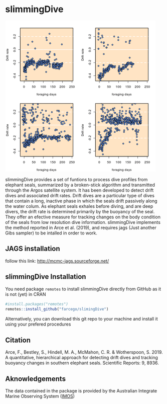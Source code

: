 # slimmingDive



![example](https://github.com/farcego/slimmingDive/blob/master/inst/readme.gif)


slimmingDive provides a set of funtions to process dive profiles from
elephant seals, summarized by a broken-stick algorithm and transmitted
through the Argos satellite system. It has been developed to detect
drift dives and associated drift rates. Drift dives are a particular
type of dives that contain a long, inactive phase in which the seals
drift passively along the water colum. As elephant seals exhales
before diving, and are deep divers, the drift rate is determined
primarily by the buoyancy of the seal. They offer an efective measure
for tracking changes on the body condition of the seals from low
resolution dive information. slimmingDive implements the method
reported in Arce et al. (2019), and requires jags (Just another Gibs
sampler) to be intalled in order to work.


## JAGS installation

follow this link: http://mcmc-jags.sourceforge.net/



## slimmingDive Installation


You need package `remotes` to install slimmingDive
directly from GitHub as it is not (yet) in CRAN

```R
#install.packages("remotes")
remotes::install_github("farcego/slimingDive")
```

Alternatively, you can download this git repo to your machine and
install it using your prefered procedures


## Citation

Arce, F., Bestley, S., Hindell, M. A., McMahon, C. R. & Wotherspoon,
S. 2019. A quantitative, hierarchical approach for detecting drift
dives and tracking buoyancy changes in southern elephant
seals. Scientific Reports: 9, 8936.

## Aknowledgements

The data contained in the package is provided by the Australian
Integrate Marine Observing System ([IMOS](http://imos.org.au/))
